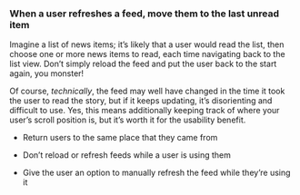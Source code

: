 ### When a user refreshes a feed, move them to the last unread item

Imagine a list of news items; it’s likely that a user would read the list, then choose one or more news items to read, each time navigating back to the list view. Don’t simply reload the feed and put the user back to the start again, you monster!

Of course, *technically*, the feed may well have changed in the time it took the user to read the story, but if it keeps updating, it’s disorienting and difficult to use. Yes, this means additionally keeping track of where your user’s scroll position is, but it’s worth it for the usability benefit.

- Return users to the same place that they came from

- Don’t reload or refresh feeds while a user is using them

- Give the user an option to manually refresh the feed while they’re using it